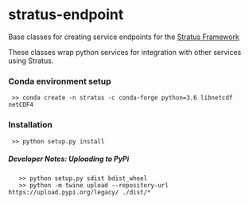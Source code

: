 # stratus-endpoint
Base classes for creating service endpoints for the [Stratus Framework](https://github.com/nasa-nccs-cds/stratus)

These classes wrap python services for integration with other services using Stratus.

### Conda environment setup

```
 >> conda create -n stratus -c conda-forge python=3.6 libnetcdf netCDF4
 ```

### Installation

```
 >> python setup.py install
```

##### Developer Notes: Uploading to PyPi

```
   >> python setup.py sdist bdist_wheel
   >> python -m twine upload --repository-url https://upload.pypi.org/legacy/ ./dist/*
```
